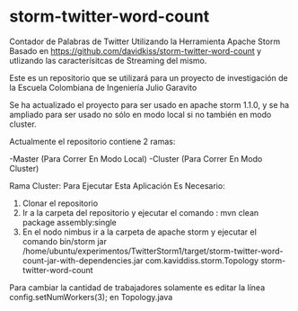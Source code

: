 storm-twitter-word-count
========================

Contador de Palabras de Twitter Utilizando la Herramienta Apache Storm Basado en https://github.com/davidkiss/storm-twitter-word-count y utlizando las caracterísitcas de Streaming del mismo.

Este es un repositorio que se utilizará para un proyecto de investigación de la Escuela Colombiana de Ingeniería Julio Garavito

Se ha actualizado el proyecto para ser usado en apache storm 1.1.0, y se ha ampliado para ser usado no sólo en modo local si no también en modo cluster.

Actualmente el repositorio contiene 2 ramas:

-Master (Para Correr En Modo Local)
-Cluster (Para Correr En Modo Cluster)

Rama Cluster:
  Para Ejecutar Esta Aplicación Es Necesario:
  1. Clonar el repositorio
  2. Ir a la carpeta del repositorio y ejecutar el comando :
    mvn clean package assembly:single
  3. En el nodo nimbus ir a la carpeta de apache storm y ejecutar el comando 
    bin/storm jar /home/ubuntu/experimentos/TwitterStorm1/target/storm-twitter-word-count-jar-with-dependencies.jar com.kaviddiss.storm.Topology storm-twitter-word-count
    
  Para cambiar la cantidad de trabajadores solamente es editar la línea
  config.setNumWorkers(3); en Topology.java

   
